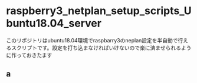 # raspberry3_netplan_setup_scripts_Ubuntu18.04_server
このリポジトリはubuntu18.04環境でraspbarry3のneplan設定を半自動で行えるスクリプトです。設定を打ち込まなければいけないので楽に済ませられるように作っておきたます

## a

